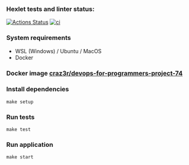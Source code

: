 ### Hexlet tests and linter status:
[![Actions Status](https://github.com/craz3r/devops-for-programmers-project-74/workflows/hexlet-check/badge.svg)](https://github.com/craz3r/devops-for-programmers-project-74/actions)
[![ci](https://github.com/craz3r/devops-for-programmers-project-74/workflows/ci/badge.svg)](https://github.com/craz3r/devops-for-programmers-project-74/actions/workflows/push.yml)

### System requirements
- WSL (Windows) / Ubuntu / MacOS
- Docker

### Docker image [craz3r/devops-for-programmers-project-74](https://hub.docker.com/r/craz3r/devops-for-programmers-project-74)

### Install dependencies
`make setup`

### Run tests
`make test`

### Run application
`make start`
